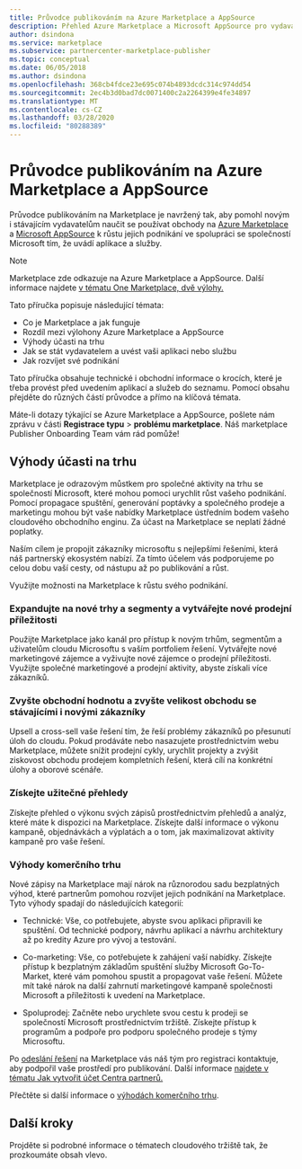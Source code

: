```yaml
---
title: Průvodce publikováním na Azure Marketplace a AppSource
description: Přehled Azure Marketplace a Microsoft AppSource pro vydavatele aplikací a služeb.
author: dsindona
ms.service: marketplace
ms.subservice: partnercenter-marketplace-publisher
ms.topic: conceptual
ms.date: 06/05/2018
ms.author: dsindona
ms.openlocfilehash: 368cb4fdce23e695c074b4893dcdc314c974dd54
ms.sourcegitcommit: 2ec4b3d0bad7dc0071400c2a2264399e4fe34897
ms.translationtype: MT
ms.contentlocale: cs-CZ
ms.lasthandoff: 03/28/2020
ms.locfileid: "80288389"
---
```

# <a name="azure-marketplace-and-appsource-publishing-guide"></a>Průvodce publikováním na Azure Marketplace a AppSource

Průvodce publikováním na Marketplace je navržený tak, aby pomohl novým i stávajícím vydavatelům naučit se používat obchody na [Azure Marketplace](https://azuremarketplace.microsoft.com) a [Microsoft AppSource](https://appsource.microsoft.com) k růstu jejich podnikání ve spolupráci se společností Microsoft tím, že uvádí aplikace a služby.

>[!Note]
>Marketplace zde odkazuje na Azure Marketplace a AppSource.  Další informace najdete [v tématu One Marketplace, dvě výlohy.](https://docs.microsoft.com/azure/marketplace/comparing-appsource-azure-marketplace)

Tato příručka popisuje následující témata: 
*   Co je Marketplace a jak funguje 
*   Rozdíl mezi výlohony Azure Marketplace a AppSource 
*   Výhody účasti na trhu 
*   Jak se stát vydavatelem a uvést vaši aplikaci nebo službu 
*   Jak rozvíjet své podnikání 

Tato příručka obsahuje technické i obchodní informace o krocích, které je třeba provést před uvedením aplikací a služeb do seznamu. Pomocí obsahu přejděte do různých částí průvodce a přímo na klíčová témata.

Máte-li dotazy týkající se Azure Marketplace a AppSource, pošlete nám zprávu v části **Registrace typu** > **problému marketplace**. Náš marketplace Publisher Onboarding Team vám rád pomůže! 

## <a name="benefits-of-participating-in-the-marketplace"></a>Výhody účasti na trhu 

Marketplace je odrazovým můstkem pro společné aktivity na trhu se společností Microsoft, které mohou pomoci urychlit růst vašeho podnikání. Pomocí propagace spuštění, generování poptávky a společného prodeje a marketingu mohou být vaše nabídky Marketplace ústředním bodem vašeho cloudového obchodního enginu. Za účast na Marketplace se neplatí žádné poplatky.

Naším cílem je propojit zákazníky microsoftu s nejlepšími řešeními, která náš partnerský ekosystém nabízí. Za tímto účelem vás podporujeme po celou dobu vaší cesty, od nástupu až po publikování a růst. 

Využijte možnosti na Marketplace k růstu svého podnikání.

### <a name="expand-to-new-markets-and-segments-and-generate-new-sales-opportunities"></a>Expandujte na nové trhy a segmenty a vytvářejte nové prodejní příležitosti

Použijte Marketplace jako kanál pro přístup k novým trhům, segmentům a uživatelům cloudu Microsoftu s vaším portfoliem řešení. Vytvářejte nové marketingové zájemce a vyživujte nové zájemce o prodejní příležitosti. Využijte společné marketingové a prodejní aktivity, abyste získali více zákazníků.

### <a name="enhance-business-value-and-increase-deal-size-with-existing-and-new-customers"></a>Zvyšte obchodní hodnotu a zvyšte velikost obchodu se stávajícími i novými zákazníky 

Upsell a cross-sell vaše řešení tím, že řeší problémy zákazníků po přesunutí úloh do cloudu. Pokud prodáváte nebo nasazujete prostřednictvím webu Marketplace, můžete snížit prodejní cykly, urychlit projekty a zvýšit ziskovost obchodu prodejem kompletních řešení, která cílí na konkrétní úlohy a oborové scénáře. 

### <a name="get-actionable-insights"></a>Získejte užitečné přehledy 

Získejte přehled o výkonu svých zápisů prostřednictvím přehledů a analýz, které máte k dispozici na Marketplace. Získejte další informace o výkonu kampaně, objednávkách a výplatách a o tom, jak maximalizovat aktivity kampaně pro vaše řešení.

### <a name="commercial-marketplace-benefits"></a>Výhody komerčního trhu 

Nové zápisy na Marketplace mají nárok na různorodou sadu bezplatných výhod, které partnerům pomohou rozvíjet jejich podnikání na Marketplace. Tyto výhody spadají do následujících kategorií: 

*   Technické: Vše, co potřebujete, abyste svou aplikaci připravili ke spuštění. Od technické podpory, návrhu aplikací a návrhu architektury až po kredity Azure pro vývoj a testování. 

*   Co-marketing: Vše, co potřebujete k zahájení vaší nabídky. Získejte přístup k bezplatným základům spuštění služby Microsoft Go-To-Market, které vám pomohou spustit a propagovat vaše řešení. Můžete mít také nárok na další zahrnutí marketingové kampaně společnosti Microsoft a příležitosti k uvedení na Marketplace.

*   Spoluprodej: Začněte nebo urychlete svou cestu k prodeji se společností Microsoft prostřednictvím tržiště. Získejte přístup k programům a podpoře pro podporu společného prodeje s týmy Microsoftu.

Po [odeslání řešení](https://partner.microsoft.com/dashboard/account/v3/enrollment/introduction/azureisv) na Marketplace vás náš tým pro registraci kontaktuje, aby podpořil vaše prostředí pro publikování.  Další informace [najdete v tématu Jak vytvořit účet Centra partnerů.](https://docs.microsoft.com/azure/marketplace/partner-center-portal/create-account)

Přečtěte si další informace o [výhodách komerčního trhu](https://docs.microsoft.com//azure/marketplace/gtm-your-marketplace-benefits).

## <a name="next-steps"></a>Další kroky

Projděte si podrobné informace o tématech cloudového tržiště tak, že prozkoumáte obsah vlevo. 
